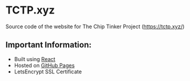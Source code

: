 # TCTP.xyz

Source code of the website for The Chip Tinker Project (https://tctp.xyz/)

## Important Information:
* Built using [React](https://reactjs.org/)
* Hosted on [GitHub Pages](https://pages.github.com/)
* LetsEncrypt SSL Certificate
